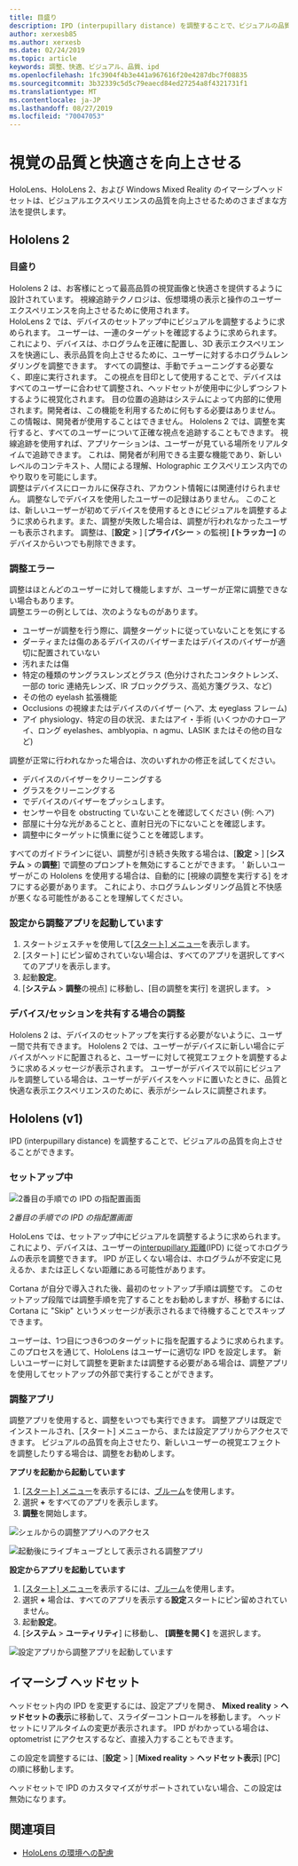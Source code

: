```yaml
---
title: 目盛り
description: IPD (interpupillary distance) を調整することで、ビジュアルの品質を向上させることができます。 HoloLens および Windows Mixed Reality イマーシブヘッドセットは、IPD をカスタマイズする方法を提供します。
author: xerxesb85
ms.author: xerxesb
ms.date: 02/24/2019
ms.topic: article
keywords: 調整、快適、ビジュアル、品質、ipd
ms.openlocfilehash: 1fc3904f4b3e441a967616f20e4287dbc7f08835
ms.sourcegitcommit: 3b32339c5d5c79eaecd84ed27254a8f4321731f1
ms.translationtype: MT
ms.contentlocale: ja-JP
ms.lasthandoff: 08/27/2019
ms.locfileid: "70047053"
---
```

# <a name="improve-visual-quality-and-comfort"></a>視覚の品質と快適さを向上させる
HoloLens、HoloLens 2、および Windows Mixed Reality のイマーシブヘッドセットは、ビジュアルエクスペリエンスの品質を向上させるためのさまざまな方法を提供します。 

## <a name="hololens-2"></a>Hololens 2

### <a name="calibration"></a>目盛り

Hololens 2 は、お客様にとって最高品質の視覚画像と快適さを提供するように設計されています。 視線追跡テクノロジは、仮想環境の表示と操作のユーザーエクスペリエンスを向上させるために使用されます。  
HoloLens 2 では、デバイスのセットアップ中にビジュアルを調整するように求められます。 ユーザーは、一連のターゲットを確認するように求められます。 これにより、デバイスは、ホログラムを正確に配置し、3D 表示エクスペリエンスを快適にし、表示品質を向上させるために、ユーザーに対するホログラムレンダリングを調整できます。 すべての調整は、手動でチューニングする必要なく、即座に実行されます。 この視点を目印として使用することで、デバイスはすべてのユーザーに合わせて調整され、ヘッドセットが使用中に少しずつシフトするように視覚化されます。 目の位置の追跡はシステムによって内部的に使用されます。開発者は、この機能を利用するために何もする必要はありません。 この情報は、開発者が使用することはできません。 Hololens 2 では、調整を実行すると、すべてのユーザーについて正確な視点を追跡することもできます。 視線追跡を使用すれば、アプリケーションは、ユーザーが見ている場所をリアルタイムで追跡できます。 これは、開発者が利用できる主要な機能であり、新しいレベルのコンテキスト、人間による理解、Holographic エクスペリエンス内でのやり取りを可能にします。  
調整はデバイスにローカルに保存され、アカウント情報には関連付けられません。 調整なしでデバイスを使用したユーザーの記録はありません。 このことは、新しいユーザーが初めてデバイスを使用するときにビジュアルを調整するように求められます。また、調整が失敗した場合は、調整が行われなかったユーザーも表示されます。 調整は、[**設定** > ] [**プライバシー** > の監視] **[トラッカー]** のデバイスからいつでも削除できます。 

### <a name="calibration-failures"></a>調整エラー

調整はほとんどのユーザーに対して機能しますが、ユーザーが正常に調整できない場合もあります。  
調整エラーの例としては、次のようなものがあります。
- ユーザーが調整を行う際に、調整ターゲットに従っていないことを気にする
- ダーティまたは傷のあるデバイスのバイザーまたはデバイスのバイザーが適切に配置されていない 
- 汚れまたは傷
- 特定の種類のサングラスレンズとグラス (色分けされたコンタクトレンズ、一部の toric 連絡先レンズ、IR ブロックグラス、高処方箋グラス、など)
- その他の eyelash 拡張機能
- Occlusions の視線またはデバイスのバイザー (ヘア、太 eyeglass フレーム)
- アイ physiology、特定の目の状況、またはアイ・手術 (いくつかのナローアイ、ロング eyelashes、amblyopia、n agmu、LASIK またはその他の目など)

調整が正常に行われなかった場合は、次のいずれかの修正を試してください。 
- デバイスのバイザーをクリーニングする
- グラスをクリーニングする
- でデバイスのバイザーをプッシュします。
- センサーや目を obstructing ていないことを確認してください (例: ヘア) 
- 部屋に十分な光があることと、直射日光の下にないことを確認します。
- 調整中にターゲットに慎重に従うことを確認します。

すべてのガイドラインに従い、調整が引き続き失敗する場合は、[**設定** > ] [**システム** > の**調整**] で調整のプロンプトを無効にすることができます。 ' 新しいユーザーがこの Hololens を使用する場合は、自動的に [視線の調整を実行する] をオフにする必要があります。 これにより、ホログラムレンダリング品質と不快感が悪くなる可能性があることを理解してください。

### <a name="launching-the-calibration-app-from-settings"></a>設定から調整アプリを起動しています
1. スタートジェスチャを使用して[[スタート] メニュー](navigating-the-windows-mixed-reality-home.md#start-menu)を表示します。
2. [スタート] にピン留めされていない場合は、すべてのアプリを選択してすべてのアプリを表示します。
3. 起動**設定**。
4. [**システム** > **調整**の視点] に移動し、[目の調整を実行] を選択します。 > 

### <a name="calibration-when-sharing-a-devicesession"></a>デバイス/セッションを共有する場合の調整

Hololens 2 は、デバイスのセットアップを実行する必要がないように、ユーザー間で共有できます。 Hololens 2 では、ユーザーがデバイスに新しい場合にデバイスがヘッドに配置されると、ユーザーに対して視覚エフェクトを調整するように求めるメッセージが表示されます。 ユーザーがデバイスで以前にビジュアルを調整している場合は、ユーザーがデバイスをヘッドに置いたときに、品質と快適な表示エクスペリエンスのために、表示がシームレスに調整されます。 


## <a name="hololens-v1"></a>Hololens (v1)

IPD (interpupillary distance) を調整することで、ビジュアルの品質を向上させることができます。

### <a name="during-setup"></a>セットアップ中

![2番目の手順での IPD の指配置画面](images/ipd-finger-alignment-300px.jpg)<br>

*2番目の手順での IPD の指配置画面*

HoloLens では、セットアップ中にビジュアルを調整するように求められます。 これにより、デバイスは、ユーザーの[interpupillary 距離](https://en.wikipedia.org/wiki/Interpupillary_distance)(IPD) に従ってホログラムの表示を調整できます。 IPD が正しくない場合は、ホログラムが不安定に見えるか、または正しくない距離にある可能性があります。

Cortana が自分で導入された後、最初のセットアップ手順は調整です。 このセットアップ段階では調整手順を完了することをお勧めしますが、移動するには、Cortana に "Skip" というメッセージが表示されるまで待機することでスキップできます。

ユーザーは、1つ目につき6つのターゲットに指を配置するように求められます。 このプロセスを通じて、HoloLens はユーザーに適切な IPD を設定します。 新しいユーザーに対して調整を更新または調整する必要がある場合は、調整アプリを使用してセットアップの外部で実行することができます。

### <a name="calibration-app"></a>調整アプリ

調整アプリを使用すると、調整をいつでも実行できます。 調整アプリは既定でインストールされ、[スタート] メニューから、または設定アプリからアクセスできます。 ビジュアルの品質を向上させたり、新しいユーザーの視覚エフェクトを調整したりする場合は、調整をお勧めします。

**アプリを起動から起動しています**
1. [[スタート] メニュー](navigating-the-windows-mixed-reality-home.md#start-menu)を表示するには、[ブルーム](gestures.md#bloom)を使用します。
2. 選択 **+** をすべてのアプリを表示します。
3. **調整**を開始します。

![シェルからの調整アプリへのアクセス](images/calibration-shell.png)

![起動後にライブキューブとして表示される調整アプリ](images/calibration-livecube-200px.png)

**設定からアプリを起動しています**
1. [[スタート] メニュー](navigating-the-windows-mixed-reality-home.md#start-menu)を表示するには、[ブルーム](gestures.md#bloom)を使用します。
2. 選択 **+** 場合は、すべてのアプリを表示する**設定**スタートにピン留めされていません。
3. 起動**設定**。
4. [**システム** > **ユーティリティ**] に移動し、 **[調整を開く]** を選択します。

![設定アプリから調整アプリを起動しています](images/calibration-settings-500px.jpg)


## <a name="immersive-headsets"></a>イマーシブ ヘッドセット

ヘッドセット内の IPD を変更するには、設定アプリを開き、 **Mixed reality** > **ヘッドセットの表示**に移動して、スライダーコントロールを移動します。 ヘッドセットにリアルタイムの変更が表示されます。 IPD がわかっている場合は、optometrist にアクセスするなど、直接入力することもできます。

この設定を調整するには、[**設定** > ] [**Mixed reality** > **ヘッドセット表示**] [PC] の順に移動します。

ヘッドセットで IPD のカスタマイズがサポートされていない場合、この設定は無効になります。

## <a name="see-also"></a>関連項目
* [HoloLens の環境への配慮](environment-considerations-for-hololens.md)
